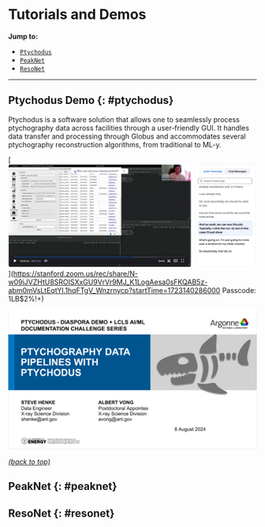 # Tutorials and Demos

<a name="toc"></a> **Jump to:**
- [`Ptychodus`](#ptychodus)
- [`PeakNet`](#peaknet)
- [`ResoNet`](#resonet)

---
## Ptychodus Demo {: #ptychodus}
Ptychodus is a software solution that allows one to seamlessly process ptychography data across facilities through a user-friendly GUI. 
It handles data transfer and processing through Globus and accommodates several ptychography reconstruction algorithms, from traditional to ML-y.

[![ptychodus demo](images/ptychodus_demo.png)](https://stanford.zoom.us/rec/share/N-w09iJVZHtU8SROISXxGU9VrVr9MJ_K1LogAesa0sFKQAB5z-abm0mVsLtEqtYI.1hqFTgV_Wnzrnycp?startTime=1723140286000
Passcode: 1LB$2%!+) 

[![ptychodus slides](images/ptychodus_slides.png)](https://docs.google.com/presentation/d/1LvIC4G-chT-suH7F7Z-sw9W8zytk2VJD/edit?usp=sharing&ouid=100327392425536497122&rtpof=true&sd=true) 

[*(back to top)*](#toc)

## PeakNet {: #peaknet}

## ResoNet {: #resonet}